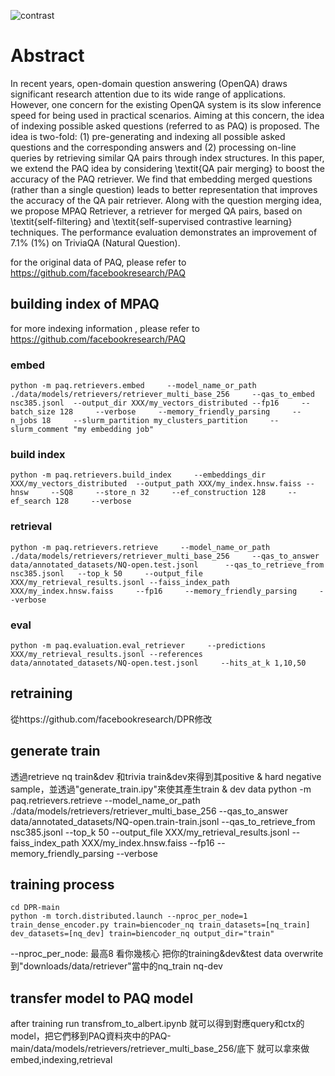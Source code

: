![contrast](https://user-images.githubusercontent.com/40825205/188257392-ecb6965a-57c7-42bf-8fa1-f533fb403fb1.png)


# Abstract
In recent years, open-domain question answering (OpenQA) draws significant research attention due to its wide range of applications. However, one concern for the existing OpenQA system is its slow inference speed for being used in practical scenarios. Aiming at this concern, the idea of indexing possible asked questions (referred to as PAQ) is proposed. The idea is two-fold: (1) pre-generating and indexing all possible asked questions and the corresponding answers and (2) processing on-line queries by retrieving similar QA pairs through index structures. In this paper, we extend the PAQ idea by considering \textit{QA pair merging} to boost the accuracy of the PAQ retriever. We find that embedding merged questions (rather than a single question) leads to better representation that improves the accuracy of the QA pair retriever. Along with the question merging idea, we propose MPAQ Retriever, a retriever for merged QA pairs, based on \textit{self-filtering} and \textit{self-supervised contrastive learning} techniques. The performance evaluation demonstrates an improvement of 7.1\% (1\%) on TriviaQA (Natural Question).

for the original data of PAQ, please refer to https://github.com/facebookresearch/PAQ
## building index of MPAQ
for more indexing information , please refer to https://github.com/facebookresearch/PAQ
### embed
    python -m paq.retrievers.embed     --model_name_or_path ./data/models/retrievers/retriever_multi_base_256     --qas_to_embed nsc385.jsonl  --output_dir XXX/my_vectors_distributed --fp16     --batch_size 128     --verbose     --memory_friendly_parsing     --n_jobs 18     --slurm_partition my_clusters_partition     --slurm_comment "my embedding job"
    
### build index
    python -m paq.retrievers.build_index     --embeddings_dir XXX/my_vectors_distributed  --output_path XXX/my_index.hnsw.faiss --hnsw     --SQ8     --store_n 32     --ef_construction 128     --ef_search 128     --verbose
    
### retrieval   
    python -m paq.retrievers.retrieve     --model_name_or_path ./data/models/retrievers/retriever_multi_base_256     --qas_to_answer data/annotated_datasets/NQ-open.test.jsonl      --qas_to_retrieve_from nsc385.jsonl   --top_k 50     --output_file XXX/my_retrieval_results.jsonl --faiss_index_path XXX/my_index.hnsw.faiss     --fp16     --memory_friendly_parsing     --verbose

### eval 
    python -m paq.evaluation.eval_retriever     --predictions XXX/my_retrieval_results.jsonl --references data/annotated_datasets/NQ-open.test.jsonl     --hits_at_k 1,10,50





## retraining
從https://github.com/facebookresearch/DPR修改

## generate train
透過retrieve nq train&dev 和trivia train&dev來得到其positive & hard negative sample，並透過"generate_train.ipy"來使其產生train & dev data
    python -m paq.retrievers.retrieve     --model_name_or_path ./data/models/retrievers/retriever_multi_base_256     --qas_to_answer data/annotated_datasets/NQ-open.train-train.jsonl      --qas_to_retrieve_from nsc385.jsonl   --top_k 50     --output_file XXX/my_retrieval_results.jsonl --faiss_index_path XXX/my_index.hnsw.faiss     --fp16     --memory_friendly_parsing     --verbose


## training process
    cd DPR-main
    python -m torch.distributed.launch --nproc_per_node=1 train_dense_encoder.py train=biencoder_nq train_datasets=[nq_train] dev_datasets=[nq_dev] train=biencoder_nq output_dir="train"

--nproc_per_node: 最高8 看你幾核心
把你的training&dev&test data overwrite到"downloads/data/retriever"當中的nq_train nq-dev


## transfer model to PAQ model
after training  run transfrom_to_albert.ipynb 
就可以得到對應query和ctx的 model，把它們移到PAQ資料夾中的PAQ-main/data/models/retrievers/retriever_multi_base_256/底下
就可以拿來做embed,indexing,retrieval
